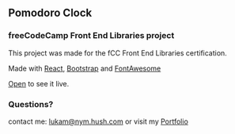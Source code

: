 ## Pomodoro Clock
### freeCodeCamp Front End Libraries project

This project was made for the fCC Front End Libraries certification.

Made with [React](http://reactjs.org), [Bootstrap](http://getbootstrap.com) and [FontAwesome](http://fontawesome.com)

[Open](http://luka.isms.si/tomato/) to see it live.

### Questions?

contact me: [lukam@nym.hush.com](mailto:lukam@nym.hush.com) or visit my [Portfolio](http://luka.isms.si)
